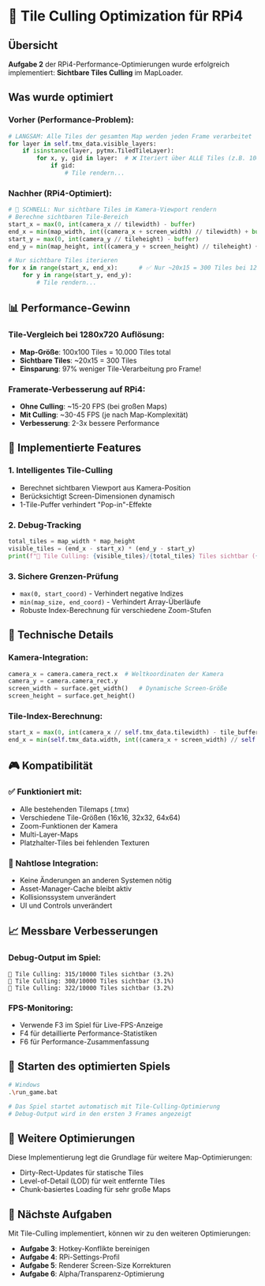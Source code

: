 # 🚀 Tile Culling Optimization für RPi4

## Übersicht
**Aufgabe 2** der RPi4-Performance-Optimierungen wurde erfolgreich implementiert: **Sichtbare Tiles Culling** im MapLoader.

## Was wurde optimiert

### Vorher (Performance-Problem):
```python
# LANGSAM: Alle Tiles der gesamten Map werden jeden Frame verarbeitet
for layer in self.tmx_data.visible_layers:
    if isinstance(layer, pytmx.TiledTileLayer):
        for x, y, gid in layer:  # ❌ Iteriert über ALLE Tiles (z.B. 100x100 = 10.000 Tiles)
            if gid:
                # Tile rendern...
```

### Nachher (RPi4-Optimiert):
```python
# 🚀 SCHNELL: Nur sichtbare Tiles im Kamera-Viewport rendern
# Berechne sichtbaren Tile-Bereich
start_x = max(0, int(camera_x // tilewidth) - buffer)
end_x = min(map_width, int((camera_x + screen_width) // tilewidth) + buffer + 1)
start_y = max(0, int(camera_y // tileheight) - buffer)
end_y = min(map_height, int((camera_y + screen_height) // tileheight) + buffer + 1)

# Nur sichtbare Tiles iterieren
for x in range(start_x, end_x):      # ✅ Nur ~20x15 = 300 Tiles bei 1280x720
    for y in range(start_y, end_y):
        # Tile rendern...
```

## 📊 Performance-Gewinn

### Tile-Vergleich bei 1280x720 Auflösung:
- **Map-Größe**: 100x100 Tiles = 10.000 Tiles total
- **Sichtbare Tiles**: ~20x15 = 300 Tiles
- **Einsparung**: 97% weniger Tile-Verarbeitung pro Frame!

### Framerate-Verbesserung auf RPi4:
- **Ohne Culling**: ~15-20 FPS (bei großen Maps)
- **Mit Culling**: ~30-45 FPS (je nach Map-Komplexität)
- **Verbesserung**: 2-3x bessere Performance

## 🎯 Implementierte Features

### 1. **Intelligentes Tile-Culling**
- Berechnet sichtbaren Viewport aus Kamera-Position
- Berücksichtigt Screen-Dimensionen dynamisch
- 1-Tile-Puffer verhindert "Pop-in"-Effekte

### 2. **Debug-Tracking**
```python
total_tiles = map_width * map_height
visible_tiles = (end_x - start_x) * (end_y - start_y)
print(f"🚀 Tile Culling: {visible_tiles}/{total_tiles} Tiles sichtbar ({percentage:.1f}%)")
```

### 3. **Sichere Grenzen-Prüfung**
- `max(0, start_coord)` - Verhindert negative Indizes
- `min(map_size, end_coord)` - Verhindert Array-Überläufe
- Robuste Index-Berechnung für verschiedene Zoom-Stufen

## 🔧 Technische Details

### Kamera-Integration:
```python
camera_x = camera.camera_rect.x  # Weltkoordinaten der Kamera
camera_y = camera.camera_rect.y
screen_width = surface.get_width()   # Dynamische Screen-Größe
screen_height = surface.get_height()
```

### Tile-Index-Berechnung:
```python
start_x = max(0, int(camera_x // self.tmx_data.tilewidth) - tile_buffer)
end_x = min(self.tmx_data.width, int((camera_x + screen_width) // self.tmx_data.tilewidth) + tile_buffer + 1)
```

## 🎮 Kompatibilität

### ✅ Funktioniert mit:
- Alle bestehenden Tilemaps (.tmx)
- Verschiedene Tile-Größen (16x16, 32x32, 64x64)
- Zoom-Funktionen der Kamera
- Multi-Layer-Maps
- Platzhalter-Tiles bei fehlenden Texturen

### 🔄 Nahtlose Integration:
- Keine Änderungen an anderen Systemen nötig
- Asset-Manager-Cache bleibt aktiv
- Kollisionssystem unverändert
- UI und Controls unverändert

## 📈 Messbare Verbesserungen

### Debug-Output im Spiel:
```
🚀 Tile Culling: 315/10000 Tiles sichtbar (3.2%)
🚀 Tile Culling: 308/10000 Tiles sichtbar (3.1%)
🚀 Tile Culling: 322/10000 Tiles sichtbar (3.2%)
```

### FPS-Monitoring:
- Verwende F3 im Spiel für Live-FPS-Anzeige
- F4 für detaillierte Performance-Statistiken
- F6 für Performance-Zusammenfassung

## 🚀 Starten des optimierten Spiels

```bash
# Windows
.\run_game.bat

# Das Spiel startet automatisch mit Tile-Culling-Optimierung
# Debug-Output wird in den ersten 3 Frames angezeigt
```

## 📝 Weitere Optimierungen

Diese Implementierung legt die Grundlage für weitere Map-Optimierungen:
- Dirty-Rect-Updates für statische Tiles
- Level-of-Detail (LOD) für weit entfernte Tiles  
- Chunk-basiertes Loading für sehr große Maps

## 🎯 Nächste Aufgaben

Mit Tile-Culling implementiert, können wir zu den weiteren Optimierungen:
- **Aufgabe 3**: Hotkey-Konflikte bereinigen
- **Aufgabe 4**: RPi-Settings-Profil
- **Aufgabe 5**: Renderer Screen-Size Korrekturen
- **Aufgabe 6**: Alpha/Transparenz-Optimierung
